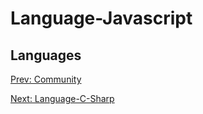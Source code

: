 # Language-Javascript
## Languages

[](.md)

[Prev: Community](Community.md)

[Next: Language-C-Sharp](Language-C-Sharp.md)
